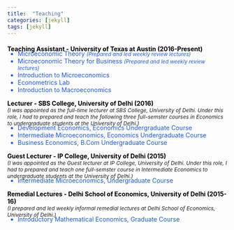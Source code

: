 ```yaml
---
title:  "Teaching"
categories: [jekyll]
tags: [jekyll]
---
```

<!---<h4><strong><p>University of Texas at Austin</p></strong></h4>-->
<p style="margin-top:20px;" strong style="color:#000000;"><strong style="color:#000000;">Teaching Assistant - University of Texas at Austin (2016-Present) </strong><br></p>
<!---
<br />(<a href="" target="_blank">Course evaluations</a>)</p>
-->
<ul style="margin-top:-20px;">
  <li style="color:#1a59ea;">Microeconomic Theory  <em style="font-size:12px">(Prepared and led weekly review lectures)</em> 
  <li style="color:#1a59ea;">Microeconomic Theory for Business <em style="font-size:12px">(Prepared and led weekly review lectures)</em>  </li>
  <li style="color:#1a59ea;">Introduction to Microeconomics </li> 
  <li style="color:#1a59ea;">Econometrics Lab </li> 
  <li style="color:#1a59ea;">Introduction to Macroeconomics </li>  
</ul> 

<!---<h4><strong><p style="margin-top:20px;">University of Delhi</p></strong></h4>-->
<p><strong style="color:#000000;">Lecturer - SBS College, University of Delhi  (2016) <br> </strong>
<em style="font-size:12px"> (I was appointed as the full-time lecturer at SBS College, University of Delhi. Under this role, I had to prepared and teach the following three full-semster courses in Economics to undergraduate students at the University of Delhi.)</em> </p>

<!---
<br />(<a href="" target="_blank">Course evaluations</a>)</p>
-->
<ul style="margin-top:-20px;">
  <li style="color:#1a59ea;">Development Economics, Economics Undergraduate Course </li>
  <li style="color:#1a59ea;">Intermediate Microeconomics, Economics Undergraduate Course </li>
  <li style="color:#1a59ea;">Business Economics, B.Com Undergraduate Course</li>
</ul>

<p><strong style="color:#000000;">Guest Lecturer - IP College, University of Delhi (2015) </strong><br>
<em style="font-size:12px">(I was appointed as the Guest lecturer at IP College, University of Delhi. Under this role, I had to prepared and teach one full-semster course in Intermediate Economics to undergraduate students at the University of Delhi.)</em> </p> 

<!---
<br />(<a href="" target="_blank">Course evaluations</a>)</p>
-->
<ul style="margin-top:-20px;">
<li style="color:#1a59ea;">Intermediate Microeconomics, Undergraduate Course</li>
</ul>

<p><strong style="color:#000000;">Remedial Lectures  - Delhi School of Economics, University of Delhi (2015-16) </strong> <br>
 <em style="font-size:12px">(I prepared and led weekly informal remedial lectures at Delhi School of Economics, University of Delhi.)</em>  </p>
 
<!---
<br />(<a href="" target="_blank">Course evaluations</a>)</p>
-->
<ul style="margin-top:-20px;">
<li style="color:#1a59ea;">Introductory Mathematical Economics, Graduate Course</li>
</ul>




